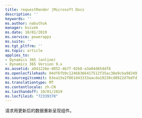 ```yaml
---
title: requestRender |Microsoft Docs
description: ''
keywords: ''
ms.author: nabuthuk
manager: kvivek
ms.date: 10/01/2019
ms.service: powerapps
ms.suite: ''
ms.tgt_pltfrm: ''
ms.topic: article
applies_to:
- Dynamics 365 (online)
- Dynamics 365 Version 9.x
ms.assetid: a941226e-d052-4b7f-92b8-a3a04d65ddf8
ms.openlocfilehash: 04df6fb9c12468366417512f35ac38e9cba98249
ms.sourcegitcommit: 63ea15e2f861d43333aacda19230cd8922d7bdfd
ms.translationtype: MT
ms.contentlocale: zh-CN
ms.lasthandoff: 10/01/2019
ms.locfileid: "72339370"
---
```

请求用更新后的数据重新呈现组件。
